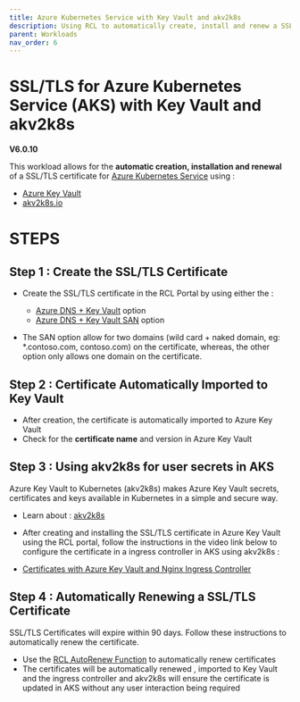 ```yaml
---
title: Azure Kubernetes Service with Key Vault and akv2k8s
description: Using RCL to automatically create, install and renew a SSL/TLS certificates in an Azure Kubernetes Service
parent: Workloads
nav_order: 6
---
```


# SSL/TLS for Azure Kubernetes Service (AKS) with Key Vault and akv2k8s

**V6.0.10**

This workload allows for the **automatic creation, installation and renewal** of a SSL/TLS certificate for [Azure Kubernetes Service](https://docs.microsoft.com/en-us/azure/aks/intro-kubernetes) using :

- [Azure Key Vault](https://docs.microsoft.com/en-us/azure/key-vault/certificates/about-certificates) 
- [akv2k8s.io](https://akv2k8s.io/)

# STEPS

## Step 1 : Create the SSL/TLS Certificate

- Create the SSL/TLS certificate in the RCL Portal by using either the :
    - [Azure DNS + Key Vault](../portal/azure-keyvault.md) option
    - [Azure DNS + Key Vault SAN](../portal/azure-keyvault-san.md) option

- The SAN option allow for two domains (wild card + naked domain, eg: *.contoso.com, contoso.com) on the certificate, whereas, the other option only allows one domain on the certificate.

## Step 2 : Certificate Automatically Imported to Key Vault

- After creation, the certificate is automatically imported to Azure Key Vault
- Check for the **certificate name** and version in Azure Key Vault

## Step 3 : Using akv2k8s for user secrets in AKS

Azure Key Vault to Kubernetes (akv2k8s) makes Azure Key Vault secrets, certificates and keys available in Kubernetes in a simple and secure way.

- Learn about : [akv2k8s](https://akv2k8s.io/)

- After creating and installing the SSL/TLS certificate in Azure Key Vault using the RCL portal, follow the instructions in the video link below to configure the certificate in a ingress controller in AKS using akv2k8s :

- [Certificates with Azure Key Vault and Nginx Ingress Controller](https://www.youtube.com/watch?v=qezjiilv9BM)

## Step 4 : Automatically Renewing a SSL/TLS Certificate

SSL/TLS Certificates will expire within 90 days. Follow these instructions to automatically renew the certificate.

- Use the [RCL AutoRenew Function](../autorenew/introduction.md) to automatically renew certificates
- The certificates will be automatically renewed , imported to Key Vault and the ingress controller and akv2k8s will ensure the certificate is updated in AKS without any user interaction being required


